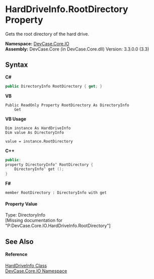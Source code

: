# HardDriveInfo.RootDirectory Property 
 

Gets the root directory of the hard drive.

**Namespace:**&nbsp;<a href="N_DevCase_Core_IO">DevCase.Core.IO</a><br />**Assembly:**&nbsp;DevCase.Core (in DevCase.Core.dll) Version: 3.3.0.0 (3.3)

## Syntax

**C#**<br />
``` C#
public DirectoryInfo RootDirectory { get; }
```

**VB**<br />
``` VB
Public ReadOnly Property RootDirectory As DirectoryInfo
	Get
```

**VB Usage**<br />
``` VB Usage
Dim instance As HardDriveInfo
Dim value As DirectoryInfo

value = instance.RootDirectory

```

**C++**<br />
``` C++
public:
property DirectoryInfo^ RootDirectory {
	DirectoryInfo^ get ();
}
```

**F#**<br />
``` F#
member RootDirectory : DirectoryInfo with get

```


#### Property Value
Type: DirectoryInfo<br />\[Missing <value> documentation for "P:DevCase.Core.IO.HardDriveInfo.RootDirectory"\]

## See Also


#### Reference
<a href="T_DevCase_Core_IO_HardDriveInfo">HardDriveInfo Class</a><br /><a href="N_DevCase_Core_IO">DevCase.Core.IO Namespace</a><br />